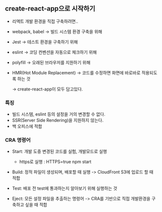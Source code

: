 ## create-react-app으로 시작하기

- 리액트 개발 환경을 직접 구축하려면..

- webpack, babel -> 빌드 시스템 환경 구축을 위해

- Jest -> 테스트 환경을 구축하기 위해

- eslint -> 코딩 컨벤션을 자동으로 체크하기 위해

- polyfill -> 오래된 브라우저를 지원하기 위해

- HMR(Hot Module Replacement) -> 코드를 수정하면 화면에 바로바로 적용되도록 하는 것

  -> create-react-app이 모두 담고있다.

### 특징

- 빌드 시스템, eslint 등의 설정을 거의 변경할 수 없다.
- SSR(Server Side Rendering)을 지원하지 않는다.
- 백 오피스에 적합

### CRA 명령어

- Start: 개발 도중 변경된 코드를 실험, 개발모드로 실행

  + https로 실행 : HTTPS=true npm start

- Build: 정적 파일이 생성되며, 배포할 때 실행 -> CloudFront S3에 업로드 할 때 적합

- Test: 배포 전 test에 통과하는지 알아보기 위해 실행하는 것

- Eject: 모든 설정 파일을 추출하는 명령어 -> CRA를 기반으로 직접 개발환경을 구축하고 싶을 때 적합

  


